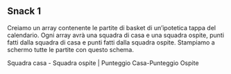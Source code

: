 ## Snack 1

Creiamo un array contenente le partite di basket di un’ipotetica tappa del calendario. Ogni array avrà una squadra di casa e una squadra ospite, punti fatti dalla squadra di casa e punti fatti dalla squadra ospite. Stampiamo a schermo tutte le partite con questo schema.

Squadra casa - Squadra ospite | Punteggio Casa-Punteggio Ospite



